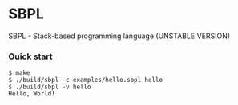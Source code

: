 # **SBPL**

SBPL - Stack-based programming language (UNSTABLE VERSION)

### **Ouick start**

```console
$ make
$ ./build/sbpl -c examples/hello.sbpl hello 
$ ./build/sbpl -v hello
Hello, World!
```